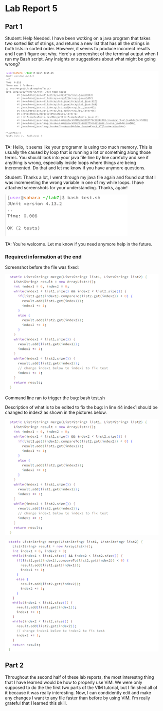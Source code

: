 # Lab Report 5

## Part 1

Student: Help Needed. I have been wotking on a java program that takes two sorted list of strings, and returns a new list that has all the strings in both lists in sorted order. However, it seems to produce incorrect results and I can't figure out why. Here's a screenshot of the terminal output when I run my Bash script. Any insights or suggestions about what might be going wrong?

![Image](oo.png)


TA: Hello, it seems like your programm is using too much memory. This is usually the caused by loop that is running a lot or something along those terms. You should look into your java file line by line carefully and see if anything is wrong, especially inside loops where things are being incremented. Do that and let me know if you have anymore questions.

Student: Thanks a lot, I went through my java file again and found out that I was incrementing the wrong variable in one of my while loops. I have attached screenshots for your understanding. Thanks, again!

![Image](oo3.png)

TA: You're welcome. Let me know if you need anymore help in the future.

### Required information at the end
Screenshot before the file was fixed:

![Image](oo1.png)

Command line ran to trigger the bug: bash test.sh

Description of what is to be edited to fix the bug:
In line 44 index1 should be changed to index2 as shown in the pictures below.

![Image](oo1.png) 

![Image](oo2.png)

## Part 2
Throughout the second half of these lab reports, the most interestng thing that I have learned would be how to properly use VIM. We were only supposed to do the the first two parts of the VIM tutorial, but I finished all of it because it was really interesting. Now, I can condidently edit and make any changes I want to any file faster than before by using VIM. I'm really grateful that I learned this skill.




